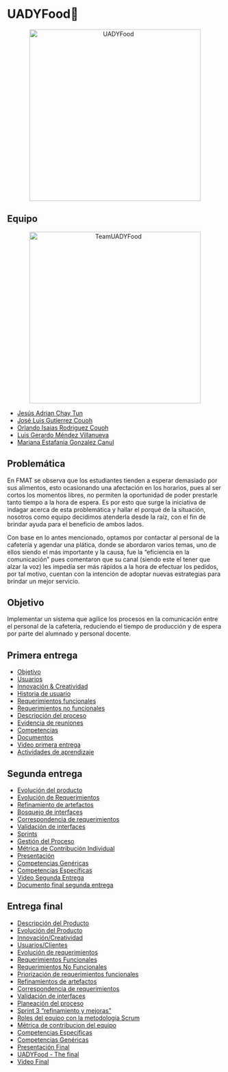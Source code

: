 # UADYFood🍔

<p align="center">
<img src="https://i.postimg.cc/MZVY2bm1/Rojo-y-Amarillo-Hot-Cake-Restaurantes-Reapertura-Comercial-Cartel-Horizontal.png" height='400' weight='800' alt="UADYFood"/>
</p>

## Equipo
<p align="center">
<img src="https://i.postimg.cc/htBQ1D1W/Turquesa-y-Blanco-Inteligente-Corporativo-Medios-y-Publicaciones-Actualizaciones-Semanales-de-Equipo.png" height='400' weight='711.111' alt="TeamUADYFood"/>
</p>

* [Jesús Adrian Chay Tun](https://github.com/JesusChay)
* [José Luis Gutierrez Couoh ](https://github.com/josegutierrezcouoh)
* [Orlando Isaias Rodriguez Couoh](https://github.com/orlandordzc)
* [Luis Gerardo Méndez Villanueva](https://github.com/GerardoVillla)
* [Mariana Estafania Gonzalez Canul](https://github.com/mglezcc)

## Problemática
En FMAT se observa que los estudiantes tienden a esperar demasiado por sus alimentos, esto ocasionando una afectación en los horarios, pues al ser cortos los momentos libres, no permiten la oportunidad de poder prestarle tanto tiempo a la hora de espera. Es por esto que surge la iniciativa de indagar acerca de esta problemática y hallar el porqué de la situación, nosotros como equipo decidimos atenderla desde la raíz, con el fin de brindar ayuda para el beneficio de ambos lados. 

Con base en lo antes mencionado, optamos por contactar al personal de la cafetería y agendar una plática, donde se abordaron varios temas, uno de ellos siendo el más importante y la causa, fue la “eficiencia en la comunicación” pues comentaron que su canal (siendo este el tener que alzar la voz) les impedía ser más rápidos a la hora de efectuar los pedidos, por tal motivo, cuentan con la intención de adoptar nuevas estrategias para brindar un mejor servicio. 



## Objetivo 
Implementar un sistema que agilice los procesos en la comunicación entre el personal de la cafetería, reduciendo el tiempo de producción y de espera por parte del alumnado y personal docente.

## Primera entrega
- [Objetivo](https://github.com/orlandordzc/UADYFoodFIS/blob/main/PRIMERA%20ENTREGA/1.1%20DESCRIPCI%C3%93N%20DEL%20SISTEMA/2.%20Objetivo.md)
- [Usuarios](https://github.com/orlandordzc/UADYFoodFIS/blob/main/PRIMERA%20ENTREGA/1.1%20DESCRIPCI%C3%93N%20DEL%20SISTEMA/3.%20Usuarios.md)
- [Innovación & Creatividad](https://github.com/orlandordzc/UADYFoodFIS/blob/main/PRIMERA%20ENTREGA/1.1%20DESCRIPCI%C3%93N%20DEL%20SISTEMA/4.%20Innovaci%C3%B3n%20%26%20Creatividad.md)
- [Historia de usuario](https://github.com/orlandordzc/UADYFoodFIS/blob/main/PRIMERA%20ENTREGA/1.2%20REQUERIMIENTOS%20%26%20CASOS%20DE%20USO/1.%20Historias%20de%20usuario.md)
- [Requerimientos funcionales](https://github.com/orlandordzc/UADYFoodFIS/blob/main/PRIMERA%20ENTREGA/1.2%20REQUERIMIENTOS%20%26%20CASOS%20DE%20USO/2.1%20Requerimientos%20funcionales.md)
- [Requerimientos no funcionales](https://github.com/orlandordzc/UADYFoodFIS/blob/main/PRIMERA%20ENTREGA/1.2%20REQUERIMIENTOS%20%26%20CASOS%20DE%20USO/2.2%20Requerimientos%20No%20Funcionales.md)
- [Descripción del proceso](https://github.com/orlandordzc/UADYFoodFIS/blob/main/PRIMERA%20ENTREGA/1.3%20PROCESO%20DE%20DESARROLLO/1.%20Descripci%C3%B3n%20del%20proceso.md)
- [Evidencia de reuniones](https://github.com/orlandordzc/UADYFoodFIS/blob/main/PRIMERA%20ENTREGA/1.3%20PROCESO%20DE%20DESARROLLO/2.%20Evidencia%20de%20reuniones.pdf)
- [Competencias](https://github.com/orlandordzc/UADYFoodFIS/blob/main/PRIMERA%20ENTREGA/1.4%20COMPETENCIAS%20DE%20LA%20ASIGNATURA/1.Competencias%20de%20la%20asignatura.md)
- [Documentos](https://github.com/orlandordzc/UADYFoodFIS/tree/main/PRIMERA%20ENTREGA/1.5%20DOCUMENTOS)
- [Video primera entrega](https://github.com/orlandordzc/UADYFoodFIS/blob/main/PRIMERA%20ENTREGA/1.5%20DOCUMENTOS/Video%20presentaci%C3%B3n.md)
- [Actividades de aprendizaje](https://github.com/orlandordzc/UADYFoodFIS/blob/main/PRIMERA%20ENTREGA/1.5%20DOCUMENTOS/Artefactos/Actividades%20de%20aprendizaje.md)

## Segunda entrega
- [Evolución del producto](https://github.com/orlandordzc/UADYFoodFIS/blob/Segunda-entrega/SEGUNDA%20ENTREGA/1.%20PRODUCTO/1.%20Evoluci%C3%B3n%20del%20Producto.md)
- [Evolución de Requerimientos](https://github.com/orlandordzc/UADYFoodFIS/blob/Segunda-entrega/SEGUNDA%20ENTREGA/2.%20REQUERIMIENTOS/1.%20Evoluci%C3%B3n%20de%20Requerimientos/1.%20Requerimientos.md)
- [Refinamiento de artefactos](https://github.com/orlandordzc/UADYFoodFIS/blob/Segunda-entrega/SEGUNDA%20ENTREGA/2.%20REQUERIMIENTOS/2.%20Refinamiento%20de%20Artefactos/Refinamiento%20de%20artefactos.pdf)
- [Bosquejo de interfaces](https://github.com/orlandordzc/UADYFoodFIS/blob/Segunda-entrega/SEGUNDA%20ENTREGA/3.%20DISE%C3%91O/1.%20Bosquejo%20de%20Interfaces.md)
- [Correspondencia de requerimientos](https://github.com/orlandordzc/UADYFoodFIS/blob/Segunda-entrega/SEGUNDA%20ENTREGA/3.%20DISE%C3%91O/2.%20Correspondencia%20de%20Requerimientos.md)
- [Validación de interfaces](https://github.com/orlandordzc/UADYFoodFIS/blob/Segunda-entrega/SEGUNDA%20ENTREGA/3.%20DISE%C3%91O/3.%20Validaci%C3%B3n%20de%20Interfaces.md)
- [Sprints](https://github.com/orlandordzc/UADYFoodFIS/tree/Segunda-entrega/SEGUNDA%20ENTREGA/4.%20PROCESO/1.%20Sprints)
- [Gestión del Proceso](https://github.com/orlandordzc/UADYFoodFIS/tree/Segunda-entrega/SEGUNDA%20ENTREGA/4.%20PROCESO/2.%20Gestion%20del%20proceso)
- [Métrica de Contribución Individual](https://github.com/orlandordzc/UADYFoodFIS/blob/Segunda-entrega/SEGUNDA%20ENTREGA/4.%20PROCESO/3.%20M%C3%A9trica%20de%20Contribuci%C3%B3n%20Individual/M%C3%A9trica%20de%20contribuci%C3%B3n.md)
- [Presentación](https://github.com/orlandordzc/UADYFoodFIS/tree/Segunda-entrega/SEGUNDA%20ENTREGA/5.%20PRESENTACI%C3%93N)
- [Competencias Genéricas](https://github.com/orlandordzc/UADYFoodFIS/blob/Segunda-entrega/SEGUNDA%20ENTREGA/6.%20COMPETENCIAS/1.%20Competencias%20Gen%C3%A9ricas.md)
- [Competencias Específicas](https://github.com/orlandordzc/UADYFoodFIS/blob/Segunda-entrega/SEGUNDA%20ENTREGA/6.%20COMPETENCIAS/2.%20Competencias%20Espec%C3%ADficas.md)
- [Video Segunda Entrega](https://github.com/orlandordzc/UADYFoodFIS/blob/Segunda-entrega/SEGUNDA%20ENTREGA/5.%20PRESENTACI%C3%93N/3.%20Video%20segunda%20entrega.md)
- [Documento final segunda entrega](https://github.com/orlandordzc/UADYFoodFIS/blob/Segunda-entrega/SEGUNDA%20ENTREGA/5.%20PRESENTACI%C3%93N/Segunda_Entrega_FIS.pdf)
## Entrega final
- [Descripción del Producto](https://github.com/orlandordzc/UADYFoodFIS/blob/Tercera-entrega/TERCERA%20ENTREGA/1-.%20PRODUCTO/Descripción%20de%20Producto.md)
- [Evolución del Producto](https://github.com/orlandordzc/UADYFoodFIS/blob/Tercera-entrega/TERCERA%20ENTREGA/1-.%20PRODUCTO/Evolución%20del%20Producto.md)
- [Innovación/Creatividad](https://github.com/orlandordzc/UADYFoodFIS/blob/Tercera-entrega/TERCERA%20ENTREGA/1-.%20PRODUCTO/Innovación.md)
- [Usuarios/Clientes](https://github.com/orlandordzc/UADYFoodFIS/blob/Tercera-entrega/TERCERA%20ENTREGA/1-.%20PRODUCTO/Usuarios-Clientes.md)
- [Evolución de requerimientos](https://github.com/orlandordzc/UADYFoodFIS/blob/Tercera-entrega/TERCERA%20ENTREGA/2-.%20REQUERIMIENTOS/Evolución%20de%20requerimientos.md)
- [Requerimientos Funcionales](https://github.com/orlandordzc/UADYFoodFIS/blob/Tercera-entrega/TERCERA%20ENTREGA/2-.%20REQUERIMIENTOS/Funcionales.md)
- [Requerimientos No Funcionales](https://github.com/orlandordzc/UADYFoodFIS/blob/Tercera-entrega/TERCERA%20ENTREGA/2-.%20REQUERIMIENTOS/No%20funcional.md)
- [Priorización de requerimientos funcionales](https://github.com/orlandordzc/UADYFoodFIS/blob/Tercera-entrega/TERCERA%20ENTREGA/2-.%20REQUERIMIENTOS/Priorización.md)
- [Refinamientos de artefactos](https://github.com/orlandordzc/UADYFoodFIS/blob/Tercera-entrega/TERCERA%20ENTREGA/2-.%20REQUERIMIENTOS/Refinamiento%20de%20artefactos.md)
- [Correspondencia de requerimientos](https://github.com/orlandordzc/UADYFoodFIS/blob/Tercera-entrega/TERCERA%20ENTREGA/3-.%20DISEÑO/2.%20Correspondencia%20de%20requerimientos.md)
- [Validación de interfaces](https://github.com/orlandordzc/UADYFoodFIS/blob/Tercera-entrega/TERCERA%20ENTREGA/3-.%20DISEÑO/3.%20Validaciones%20de%20interfaces.md)
- [Planeación del proceso](https://github.com/orlandordzc/UADYFoodFIS/blob/Tercera-entrega/TERCERA%20ENTREGA/4-.%20PROCESO/1-.%20Planeación.md)
- [Sprint 3 “refinamiento y mejoras”](https://github.com/orlandordzc/UADYFoodFIS/blob/Tercera-entrega/TERCERA%20ENTREGA/4-.%20PROCESO/2-.%20Sprint%203.md)
- [Roles del equipo con la metodologia Scrum](https://github.com/orlandordzc/UADYFoodFIS/blob/Tercera-entrega/TERCERA%20ENTREGA/4-.%20PROCESO/3-.%20Roles%20Scrum.md)
- [Métrica de contribucion del equipo](https://github.com/orlandordzc/UADYFoodFIS/blob/Tercera-entrega/TERCERA%20ENTREGA/4-.%20PROCESO/Métrica.md)
- [Competencias Especificas](https://github.com/orlandordzc/UADYFoodFIS/blob/Tercera-entrega/TERCERA%20ENTREGA/5-.%20COMPETENCIAS/Especificas.md)
- [Competencias Genéricas](https://github.com/orlandordzc/UADYFoodFIS/blob/Tercera-entrega/TERCERA%20ENTREGA/5-.%20COMPETENCIAS/Genéricas.md)
- [Presentación Final](https://github.com/orlandordzc/UADYFoodFIS/blob/Tercera-entrega/TERCERA%20ENTREGA/6.-%20PRESENTACIÓN/Presentación%20Final)
- [UADYFood - The final](https://github.com/orlandordzc/UADYFoodFIS/blob/Tercera-entrega/TERCERA%20ENTREGA/6.-%20PRESENTACIÓN/UADYFood%20-%20The%20final.pdf)
- [Video Final](https://github.com/orlandordzc/UADYFoodFIS/blob/Tercera-entrega/TERCERA%20ENTREGA/6.-%20PRESENTACIÓN/Video%20Final.md)
